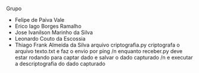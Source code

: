 Grupo
- Felipe de Paiva Vale
- Erico Iago Borges Ramalho
- Jose Ivanilson Marinho da Silva
- Leonardo Couto da Escossia
- Thiago Frank Almeida da Silva
arquivo criptografia.py criptografa o arquivo texto.txt e faz o envio por ping /n
enquanto receber.py deve estar rodando para captar dado e salvar o dado capturado /n
e executar a descriptografia do dado capturado
